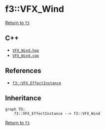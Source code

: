# f3::VFX_Wind

[Return to `f3`](/docs/f3.md)

## C++

- [`VFX_Wind.hpp`](/src/f3/VFX_Wind.hpp)
- [`VFX_Wind.cpp`](/src/f3/VFX_Wind.cpp)

## References

- [`f3::VFX_EffectInstance`](/docs/f3/VFX_EffectInstance.md)

## Inheritance

```mermaid
graph TD;
    f3::VFX_EffectInstance --> f3::VFX_Wind
```

[Return to `f3`](/docs/f3.md)